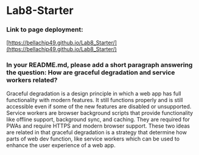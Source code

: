 # Lab8-Starter

### Link to page deployment:

[https://bellachip49.github.io/Lab8_Starter/](https://bellachip49.github.io/Lab8_Starter/)



### In your README.md, please add a short paragraph answering the question: How are graceful degradation and service workers related?

Graceful degradation is a design principle in which a web app has full functionality with modern features. It still functions properly and is still accessible even if some of the new features are disabled or unsupported.
Service workers are browser background scripts that provide functionality like offline support, background sync, and caching. They are required for PWAs and require HTTPS and modern browser support.
These two ideas are related in that graceful degradation is a strategy that determine how parts of web dev function, like service workers which can be used to enhance the user experience of a web app.